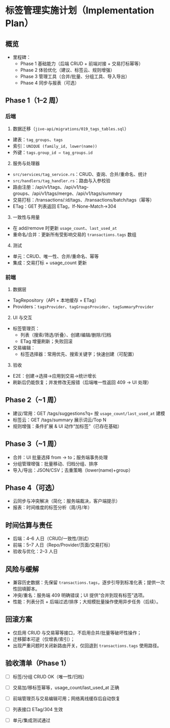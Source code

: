 # 标签管理实施计划（Implementation Plan）

## 概览
- 里程碑：
  - Phase 1 基础能力（后端 CRUD + 前端对接 + 交易打标幂等）
  - Phase 2 体验优化（建议、标签云、规则增强）
  - Phase 3 管理工具（合并/批量、分组工具、导入导出）
  - Phase 4 同步与报表（可选）

## Phase 1（1–2 周）
### 后端
1) 数据迁移（`jive-api/migrations/019_tags_tables.sql`）
- 建表：`tag_groups`、`tags`
- 索引：`UNIQUE (family_id, lower(name))`
- 外键：`tags.group_id → tag_groups.id`

2) 服务与处理器
- `src/services/tag_service.rs`：CRUD、查询、合并/重命名、统计
- `src/handlers/tag_handler.rs`：路由与入参校验
- 路由注册：/api/v1/tags、/api/v1/tag-groups、/api/v1/tags/merge、/api/v1/tags/summary
- 交易打标：/transactions/:id/tags、/transactions/batch/tags（幂等）
- ETag：GET 列表返回 ETag，If-None-Match→304

3) 一致性与用量
- 在 add/remove 时更新 `usage_count`、`last_used_at`
- 重命名/合并：更新所有受影响交易的 `transactions.tags` 数组

4) 测试
- 单元：CRUD、唯一性、合并/重命名、幂等
- 集成：交易打标 + usage_count 更新

### 前端
1) 数据层
- TagRepository（API + 本地缓存 + ETag）
- Providers：`tagsProvider`、`tagGroupsProvider`、`tagSummaryProvider`

2) UI 与交互
- 标签管理页：
  - 列表（搜索/筛选/折叠）、创建/编辑/删除/归档
  - ETag 增量刷新；失败回滚
- 交易编辑：
  - 标签选择器：常用优先、搜索关键字；快速创建（可配置）

3) 验收
- E2E：创建→选择→应用到交易→统计增长
- 刷新后仍能恢复；并发修改无报错（后端唯一性返回 409 → UI 处理）

## Phase 2（~1 周）
- 建议/常用：GET /tags/suggestions?q= 按 `usage_count/last_used_at` 建模
- 标签云：GET /tags/summary 展示词云/Top N
- 规则增强：条件扩展 & UI 动作“加标签”（已存在基础）

## Phase 3（~1 周）
- 合并：UI 批量选择 from → to；服务端事务处理
- 分组管理增强：批量移动、归档分组、排序
- 导入/导出：JSON/CSV；去重策略（lower(name)+group）

## Phase 4（可选）
- 云同步与冲突解决（简化：服务端裁决，客户端提示）
- 报表：时间维度的标签分析（周/月/年）

## 时间估算与责任
- 后端：4–6 人日（CRUD/一致性/测试）
- 前端：5–7 人日（Repo/Provider/页面/交易打标）
- 验收与优化：2–3 人日

## 风险与缓解
- 兼容历史数据：先保留 `transactions.tags`，逐步引导到标准化表；提供一次性回填脚本。
- 冲突/重名：服务端 409 明确错误；UI 提供“合并到现有标签”选项。
- 性能：列表分页 + 后端过滤/排序；大规模批量操作使用异步任务（后续）。

## 回滚方案
- 仅启用 CRUD 与交易幂等接口，不启用合并/批量等破坏性操作；
- 迁移脚本可逆（仅增表/索引）；
- 出现严重问题时关闭新路由开关，仅回退到 `transactions.tags` 使用路径。

## 验收清单（Phase 1）
- [ ] 标签/分组 CRUD OK（唯一性/归档）
- [ ] 交易加/移标签幂等，usage_count/last_used_at 正确
- [ ] 前端管理页与交易编辑可用；网络离线缓存后自动恢复
- [ ] 列表接口 ETag/304 生效
- [ ] 单元/集成测试通过

